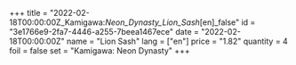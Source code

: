 +++
title = "2022-02-18T00:00:00Z_Kamigawa:_Neon_Dynasty_Lion_Sash_[en]_false"
id = "3e1766e9-2fa7-4446-a255-7beea1467ece"
date = "2022-02-18T00:00:00Z"
name = "Lion Sash"
lang = ["en"]
price = "1.82"
quantity = 4
foil = false
set = "Kamigawa: Neon Dynasty"
+++
